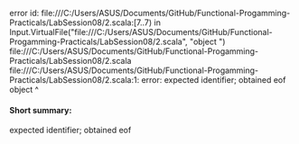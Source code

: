 error id: file:///C:/Users/ASUS/Documents/GitHub/Functional-Progamming-Practicals/LabSession08/2.scala:[7..7) in Input.VirtualFile("file:///C:/Users/ASUS/Documents/GitHub/Functional-Progamming-Practicals/LabSession08/2.scala", "object ")
file:///C:/Users/ASUS/Documents/GitHub/Functional-Progamming-Practicals/LabSession08/2.scala
file:///C:/Users/ASUS/Documents/GitHub/Functional-Progamming-Practicals/LabSession08/2.scala:1: error: expected identifier; obtained eof
object 
       ^
#### Short summary: 

expected identifier; obtained eof